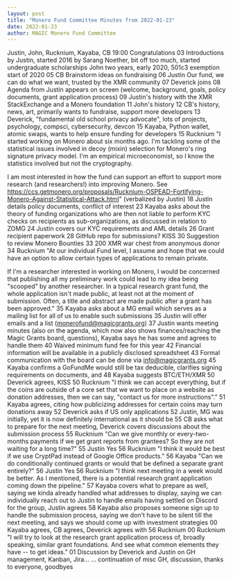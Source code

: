 ```yaml
---
layout: post
title: "Monero Fund Committee Minutes from 2022-01-23"
date: 2022-01-23
author: MAGIC Monero Fund Committee
---
```


Justin, John, Rucknium, Kayaba, CB
19:00 Congratulations
03 Introductions by Justin, started 2016 by Sarang Noether, bit off too much, started undergraduate scholarships
John two years, early 2020, 501c3 exemption start of 2020
05 CB Brainstorm ideas on fundraising
06 Justin Our fund, we can do what we want, trusted by the XMR community
07 Deverick joins
08 Agenda from Justin appears on screen (welcome, background, goals, policy documents, grant application process)
09 Justin's history with the XMR StackExchange and a Monero foundation
11 John's history
12 CB's history, news, art, primarily wants to fundraise, support more developers
13 Deverick, "fundamental old school privacy advocate", lots of projects, psychology, compsci, cybersecurity, devcon
15 Kayaba, Python wallet, atomic swaps, wants to help ensure funding for developers
15 Rucknium
"I started working on Monero about six months ago. I'm tackling some of the statistical issues involved in decoy (mixin) selection for Monero's ring signature privacy model. I'm an empirical microeconomist, so I know the statistics involved but not the cryptography.

I am most interested in how the fund can support an effort to support more research (and researchers!) into improving Monero.
See https://ccs.getmonero.org/proposals/Rucknium-OSPEAD-Fortifying-Monero-Against-Statistical-Attack.html"
(verbalized by Justin)
18 Justin details policy documents, conflict of interest
23 Kayaba asks about the theory of funding organizations who are then not liable to perform KYC checks on recipients as sub-organizations, as discussed in relation to ZOMG
24 Justin covers our KYC requirements and AML details
26 Grant recipient paperwork
28 GitHub repo for submissions? KISS
30 Suggestion to review Monero Bounties
33 200 XMR war chest from anonymous donor
34 Rucknium
"At our individual Fund level, I assume and hope that we could have an option to allow certain types of applications to remain private.

If I'm a researcher interested in working on Monero, I would be concerned that publishing all my preliminary work could lead to my idea being "scooped" by another researcher. In a typical research grant fund, the whole application isn't made public, at least not at the moment of submission. Often, a title and abstract are made public after a grant has been approved."
35 Kayaba asks about a MG email which serves as a mailing list for all of us to enable such submissions
35 Justin will offer emails and a list (monerofund@magicgrants.org)
37 Justin wants meeting minutes (also on the agenda, which now also shows finances/reaching the Magic Grants board, questions), Kayaba says he has some and agrees to handle them
40 Waived minimum fund fee for this year
42 Financial information will be available in a publicly disclosed spreadsheet
43 Formal communication with the board can be done via info@magicgrants.org
45 Kayaba confirms a GoFundMe would still be tax deducible, clarifies signing requirements on documents, and
48 Kayaba suggests BTC/ETH/XMR
50 Deverick agrees, KISS
50 Rucknium
"I think we can accept everything, but if the coins are outside of a core set that we want to place on a website as donation addresses, then we can say, "contact us for more instructions"."
51 Kayaba agrees, citing how publicizing addresses for certain coins may turn donations away
52 Deverick asks if US only applications
52 Justin, MG was initially, yet it is now definitely international as it should be
55 CB asks what to prepare for the next meeting, Deverick covers discussions about the submission process
55 Rucknium
"Can we give monthly or every-two-months payments if we get grant reports from grantees? So they are not waiting for a long time?"
55 Justin Yes
56 Rucknium
"I think it would be best if we use CryptPad instead of Google Office products."
56 Kayaba
"Can we do conditionally continued grants or would that be defined a separate grant entirely?"
56 Justin Yes
56 Rucknium
"I think next meeting in a week would be better. As I mentioned, there is a potential research grant application coming down the pipeline."
57 Kayaba covers what to prepare as well, saying we kinda already handled what addresses to display, saying we can individually reach out to Justin to handle emails having settled on Discord for the group, Justin agrees
58 Kayaba also proposes someone sign up to handle the submission process, saying we don't have to be silent till the next meeting, and says we should come up with investment strategies
00 Kayaba agrees, CB agrees, Deverick agrees with 56 Rucknium
00 Rucknium
"I will try to look at the research grant application process of, broadly speaking, similar grant foundations. And see what common elements they have -- to get ideas."
01 Discussion by Deverick and Justin on GH management, Kanban, Jira...
... continuation of misc GH, discussion, thanks to everyone, goodbyes
